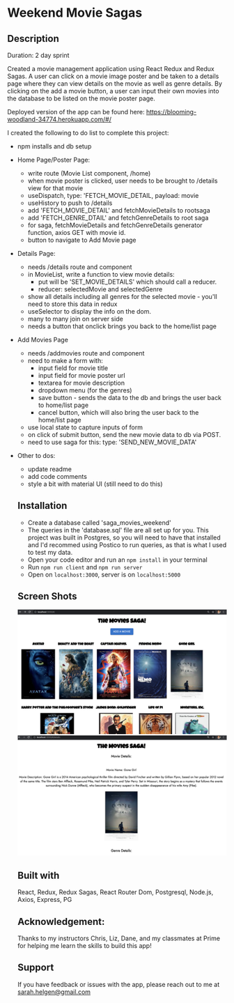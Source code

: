 # Weekend Movie Sagas

## Description

Duration: 2 day sprint

Created a movie management application using React Redux and Redux Sagas. A user can click on a movie image poster and be taken to a details page where they can view details on the movie as well as genre details. By clicking on the add a movie button, a user can input their own movies into the database to be listed on the movie poster page.

Deployed version of the app can be found here: https://blooming-woodland-34774.herokuapp.com/#/

I created the following to do list to complete this project:

- npm installs and db setup

- Home Page/Poster Page:
    - write route (Movie List component, /home)
    - when movie poster is clicked, user needs to be brought to /details view for that movie
    - useDispatch, type: 'FETCH_MOVIE_DETAIL, payload: movie 
    - useHistory to push to /details 
    - add 'FETCH_MOVIE_DETAIL' and fetchMovieDetails to rootsaga 
    - add 'FETCH_GENRE_DTAIL' and fetchGenreDetails to root saga 
    - for saga, fetchMovieDetails and fetchGenreDetails generator function, axios GET with movie id.  
    - button to navigate to Add Movie page

- Details Page:
    - needs /details route and component
    - in MovieList, write a function to view movie details:
        - put will be 'SET_MOVIE_DETAILS' which should call a reducer.
        - reducer: selectedMovie and selectedGenre
    - show all details including all genres for the selected movie - you'll need to store this data in redux
    - useSelector to display the info on the dom.
    - many to many join on server side
    - needs a button that onclick brings you back to the home/list page


- Add Movies Page
    - needs /addmovies route and component
    - need to make a form with:
        - input field for movie title
        - input field for movie poster url
        - textarea for movie description
        - dropdown menu (for the genres)
        - save button - sends the data to the db and brings the user back to home/list page
        - cancel button, which will also bring the user back to the home/list page
    - use local state to capture inputs of form
    - on click of submit button, send the new movie data to db via POST. 
    - need to use saga for this: type: 'SEND_NEW_MOVIE_DATA'

- Other to dos:
    - update readme
    - add code comments
    - style a bit with material UI (still need to do this)

    ## Installation

    - Create a database called 'saga_movies_weekend'
    - The queries in the 'database.sql' file are all set up for you. This project was built in Postgres, so you will need to have that installed and I'd recommed using Postico to run queries, as that is what I used to test my data.
    - Open your code editor and run an `npm install` in your terminal
    - Run `npm run client` and `npm run server`
    - Open on `localhost:3000`, server is on `localhost:5000`

    ## Screen Shots

   ![app image](/public/images/screenshot1.png)
   ![app image](/public/images/screenshot2.png)

    ## Built with
    React, Redux, Redux Sagas, React Router Dom, Postgresql, Node.js, Axios, Express, PG

    ## Acknowledgement:
    Thanks to my instructors Chris, Liz, Dane, and my classmates at Prime for helping me learn the skills to build this app!

    ## Support
    If you have feedback or issues with the app, please reach out to me at sarah.helgen@gmail.com
